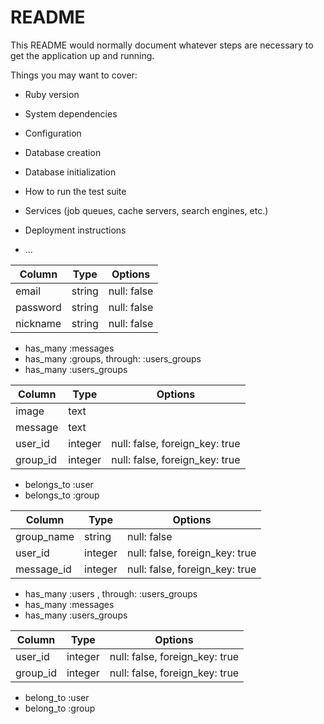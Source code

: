 # README

This README would normally document whatever steps are necessary to get the
application up and running.

Things you may want to cover:

* Ruby version

* System dependencies

* Configuration

* Database creation

* Database initialization

* How to run the test suite

* Services (job queues, cache servers, search engines, etc.)

* Deployment instructions

* ...
<!-- usersテーブル -->
|Column|Type|Options|
|------|----|-------|
|email|string|null: false|
|password|string|null: false|
|nickname|string|null: false|
- has_many :messages
- has_many :groups, through:  :users_groups
- has_many :users_groups

<!-- messagesテーブル -->
|Column|Type|Options|
|------|----|-------|
|image|text||
|message|text||
|user_id|integer|null: false, foreign_key: true|
|group_id|integer|null: false, foreign_key: true|
- belongs_to :user
- belongs_to :group


<!-- groupsテーブル -->
|Column|Type|Options|
|------|----|-------|
|group_name|string|null: false|
|user_id|integer|null: false, foreign_key: true|
|message_id|integer|null: false, foreign_key: true|
- has_many :users , through:  :users_groups
- has_many :messages
- has_many :users_groups

<!-- users_groupsテーブル -->
|Column|Type|Options|
|------|----|-------|
|user_id|integer|null: false, foreign_key: true|
|group_id|integer|null: false, foreign_key: true|
- belong_to :user
- belong_to :group


